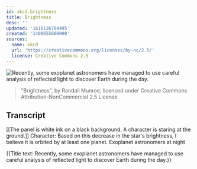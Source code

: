 ```yaml
---
id: xkcd.brightness
title: Brightness
desc: ''
updated: '1616126764495'
created: '1400655600000'
sources:
  name: xkcd
  url: 'https://creativecommons.org/licenses/by-nc/2.5/'
  license: Creative Commons 2.5
---
```

![Recently, some exoplanet astronomers have managed to use careful analysis of reflected light to discover Earth during the day.](https://imgs.xkcd.com/comics/brightness.png)
> "Brightness", by Randall Munroe, licensed under Creative Commons Attribution-NonCommercial 2.5 License

## Transcript
[[The panel is white ink on a black background.  A character is staring at the ground.]]
Character: Based on this decrease in the star's brightness, I believe it is orbited by at least one planet.
Exoplanet astronomers at night

{{Title text: Recently, some exoplanet astronomers have managed to use careful analysis of reflected light to discover Earth during the day.}}
